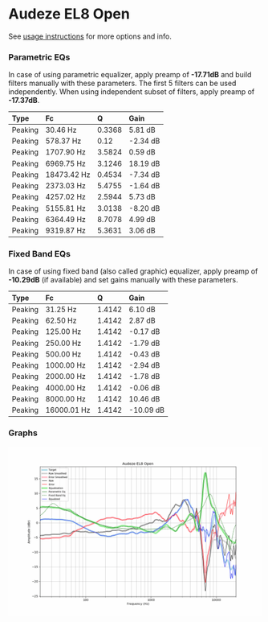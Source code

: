 # Audeze EL8 Open
See [usage instructions](https://github.com/jaakkopasanen/AutoEq#usage) for more options and info.

### Parametric EQs
In case of using parametric equalizer, apply preamp of **-17.71dB** and build filters manually
with these parameters. The first 5 filters can be used independently.
When using independent subset of filters, apply preamp of **-17.37dB**.

| Type    | Fc          |      Q | Gain     |
|:--------|:------------|:-------|:---------|
| Peaking | 30.46 Hz    | 0.3368 | 5.81 dB  |
| Peaking | 578.37 Hz   | 0.12   | -2.34 dB |
| Peaking | 1707.90 Hz  | 3.5824 | 0.59 dB  |
| Peaking | 6969.75 Hz  | 3.1246 | 18.19 dB |
| Peaking | 18473.42 Hz | 0.4534 | -7.34 dB |
| Peaking | 2373.03 Hz  | 5.4755 | -1.64 dB |
| Peaking | 4257.02 Hz  | 2.5944 | 5.73 dB  |
| Peaking | 5155.81 Hz  | 3.0138 | -8.20 dB |
| Peaking | 6364.49 Hz  | 8.7078 | 4.99 dB  |
| Peaking | 9319.87 Hz  | 5.3631 | 3.06 dB  |

### Fixed Band EQs
In case of using fixed band (also called graphic) equalizer, apply preamp of **-10.29dB**
(if available) and set gains manually with these parameters.

| Type    | Fc          |      Q | Gain      |
|:--------|:------------|:-------|:----------|
| Peaking | 31.25 Hz    | 1.4142 | 6.10 dB   |
| Peaking | 62.50 Hz    | 1.4142 | 2.87 dB   |
| Peaking | 125.00 Hz   | 1.4142 | -0.17 dB  |
| Peaking | 250.00 Hz   | 1.4142 | -1.79 dB  |
| Peaking | 500.00 Hz   | 1.4142 | -0.43 dB  |
| Peaking | 1000.00 Hz  | 1.4142 | -2.94 dB  |
| Peaking | 2000.00 Hz  | 1.4142 | -1.78 dB  |
| Peaking | 4000.00 Hz  | 1.4142 | -0.06 dB  |
| Peaking | 8000.00 Hz  | 1.4142 | 10.46 dB  |
| Peaking | 16000.01 Hz | 1.4142 | -10.09 dB |

### Graphs
![](./Audeze%20EL8%20Open.png)
